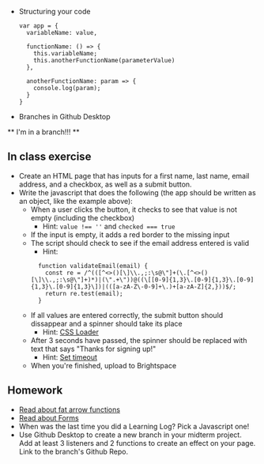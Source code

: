 * Structuring your code
  ``` 
  var app = {
    variableName: value,

    functionName: () => {
      this.variableName;
      this.anotherFunctionName(parameterValue)
    },

    anotherFunctionName: param => {
      console.log(param);
    }
  }
  ```
* Branches in Github Desktop


** I'm in a branch!!! **

## In class exercise

* Create an HTML page that has inputs for a first name, last name, email address, and a checkbox, as well as a submit button. 
* Write the javascript that does the following (the app should be written as an object, like the example above):
  * When a user clicks the button, it checks to see that value is not empty (including the checkbox)
    * Hint: `value !== ''` and `checked === true`
  * If the input is empty, it adds a red border to the missing input
  * The script should check to see if the email address entered is valid
    * Hint: 
    ```
      function validateEmail(email) {
        const re = /^(([^<>()[\]\\.,;:\s@\"]+(\.[^<>()[\]\\.,;:\s@\"]+)*)|(\".+\"))@((\[[0-9]{1,3}\.[0-9]{1,3}\.[0-9]{1,3}\.[0-9]{1,3}\])|(([a-zA-Z\-0-9]+\.)+[a-zA-Z]{2,}))$/;
        return re.test(email);
      }
    ```
  * If all values are entered correctly, the submit button should dissappear and a spinner should take its place
    * Hint: [CSS Loader](https://www.w3schools.com/howto/howto_css_loader.asp)
  * After 3 seconds have passed, the spinner should be replaced with text that says "Thanks for signing up!"
    * Hint: [Set timeout](https://www.w3schools.com/jsref/met_win_settimeout.asp)
  * When you're finished, upload to Brightspace

## Homework

* [Read about fat arrow functions](https://www.freecodecamp.org/news/learn-es6-the-dope-way-part-ii-arrow-functions-and-the-this-keyword-381ac7a32881/)
* [Read about Forms](https://github.com/thejsway/thejsway/blob/master/manuscript/chapter17.md)
* When was the last time you did a Learning Log? Pick a Javascript one!
* Use Github Desktop to create a new branch in your midterm project. Add at least 3 listeners and 2 functions to create an effect on your page. Link to the branch's Github Repo.





